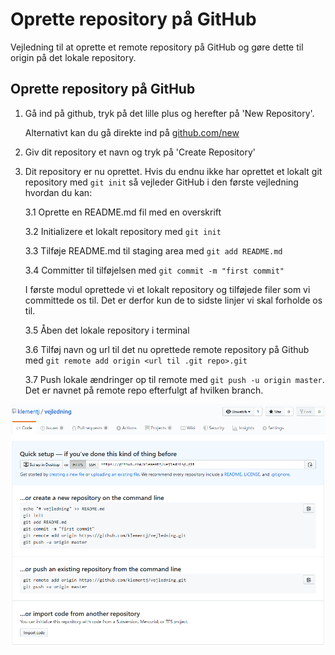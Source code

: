 # Oprette repository på GitHub
Vejledning til at oprette et remote repository på GitHub og gøre dette til origin på det lokale repository.

## Oprette repository på GitHub

1. Gå ind på github, tryk på det lille plus og herefter på 'New Repository'. 
    
    Alternativt kan du gå direkte ind på [github.com/new](https://github.com/new)

2. Giv dit repository et navn og tryk på 'Create Repository'
3. Dit repository er nu oprettet. Hvis du endnu ikke har oprettet et lokalt git repository med `git init` så vejleder GitHub i den første vejledning hvordan du kan:

    3.1 Oprette en README.md fil med en overskrift
    
    3.2 Initializere et lokalt repository med `git init`
    
    3.3 Tilføje README.md til staging area med `git add README.md`
    
    3.4 Committer til tilføjelsen med `git commit -m "first commit"`

    I første modul oprettede vi et lokalt repository og tilføjede filer som vi committede os til. Det er derfor kun de to sidste linjer vi skal forholde os til.

    3.5 Åben det lokale repository i terminal

    3.6 Tilføj navn og url til det nu oprettede remote repository på Github med `git remote add origin <url til .git repo>.git`

    3.7 Push lokale ændringer op til remote med `git push -u origin master`. Det er navnet på remote repo efterfulgt af hvilken branch.

![Overblik over nyt repository](../assets/first-remote-repository.png)